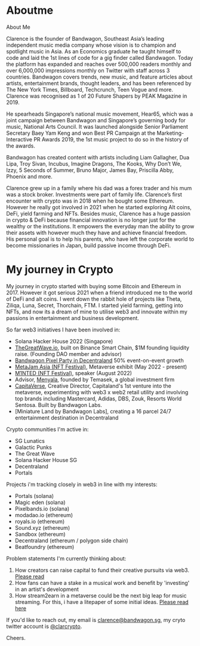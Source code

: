 # Aboutme
About Me 

Clarence is the founder of Bandwagon, Southeast Asia’s leading independent music media company whose vision is to champion and spotlight music in Asia. As an Economics graduate he taught himself to code and laid the 1st lines of code for a gig finder called Bandwagon. Today the platform has expanded and reaches over 500,000 readers monthly and over 6,000,000 impressions monthly on Twitter with staff across 3 countries. Bandwagon covers trends, new music, and feature articles about artists, entertainment brands, thought leaders, and has been referenced by The New York Times, Billboard, Techcrunch, Teen Vogue and more. Clarence was recognised as 1 of 20 Future Shapers by PEAK Magazine in 2019. 

He spearheads Singapore’s national music movement, Hear65, which was a joint campaign between Bandwagon and Singapore’s governing body for music, National Arts Council. It was launched alongside Senior Parliament Secretary Baey Yam Keng and won Best PR Campaign at the Marketing-Interactive PR Awards 2019, the 1st music project to do so in the history of the awards. 

Bandwagon has created content with artists including Liam Gallagher, Dua Lipa, Troy Sivan, Incubus, Imagine Dragons, The Kooks, Why Don’t We, Izzy, 5 Seconds of Summer, Bruno Major, James Bay, Priscilla Abby, Phoenix and more. 

Clarence grew up in a family where his dad was a forex trader and his mum was a stock broker. Investments were part of family life. Clarence’s first encounter with crypto was in 2018 when he bought some Ethereum. However he really got involved in 2021 when he started exploring Alt coins, DeFi, yield farming and NFTs. Besides music, Clarence has a huge passion in crypto & DeFi because financial innovation is no longer just for the wealthy or the institutions. It empowers the everyday man the ability to grow their assets with however much they have and achieve financial freedom. His personal goal is to help his parents, who have left the corporate world to become missionaries in Japan, build passive income through DeFi.

# My journey in Crypto

My journey in crypto started with buying some Bitcoin and Ethereum in 2017. However it got serious 2021 when a friend introduced me to the world of DeFi and alt coins. I went down the rabbit hole of projects like Theta, Ziliqa, Luna, Secret, Thorchain, FTM. I started yield farming, getting into NFTs, and now its a dream of mine to utilise web3 and innovate within my passions in entertainment and business development. 

So far web3 initiatives I have been involved in: 

- Solana Hacker House 2022 (Singapore)
- [TheGreatWave.io](https://www.thegreatwave.io/), built on Binance Smart Chain, $1M founding liquidity raise. (Founding DAO member and advisor)
- [Bandwagon Pixel Party in Decentraland](https://www.bandwagon.asia/articles/myrne-metaverse-concert-bandwagon-pixel-party-heres-how-to-tune-in-decentraland-nfts-cryptocurrency-watch-january-2022) 50% event-on-event growth
- [MetaJam Asia (NFT Festival)](https://metajam.asia/), Metaverse exhibit (May 2022 - present)
- [M1NTED (NFT Festival)](https://www.m1nted.asia/), speaker (August 2022)
- Advisor, [Menyala](https://www.linkedin.com/company/menyala/), founded by Temasek, a global investment firm 
- [CapitaVerse](https://www.capitaland.com/sg/en/shop/malls/discover/DOD/CapitaVerse.html), Creative Director, Capitaland's 1st venture into the metaverse, experimenting with web3 x web2 retail utility and involving top brands including Mastercard, Adidas, DBS, Zouk, Resorts World Sentosa. Built by Bandwagon Labs. 
- [Miniature Land by Bandwagon Labs], creating a 16 parcel 24/7 entertainment destination in Decentraland

Crypto communities I'm active in: 

- SG Lunatics
- Galactic Punks
- The Great Wave 
- Solana Hacker House SG 
- Decentraland 
- Portals

Projects i'm tracking closely in web3 in line with my interests:

- Portals (solana) 
- Magic eden (solana)
- Pixelbands.io (solana) 
- modadao.io (ethereum)
- royals.io (ethereum)
- Sound.xyz (ethereum)
- Sandbox (ethereum)
- Decentraland  (ethereum / polygon side chain)
- Beatfoundry (ethereum)


Problem statements I'm currently thinking about: 

1. How creators can raise capital to fund their creative pursuits via web3. [Please read](https://medium.com/thegreatwave/putting-the-power-back-to-the-creators-5882330bae2 )
2. How fans can have a stake in a musical work and benefit by 'investing' in an artist's development
3. How stream2earn in a metaverse could be the next big leap for music streaming. For this, i have a litepaper of some initial ideas. [Please read here](https://www.dropbox.com/s/wjcw45dse681rf4/Communify%20Litepaper%20v0.1.pdf?dl=0)

If you'd like to reach out, my email is [clarence@bandwagon.sg](mailto:clarence@bandwagon.sg), my cryto twitter account is [@clarcrypto](https://twitter.com/clarcrypto).

Cheers. 

